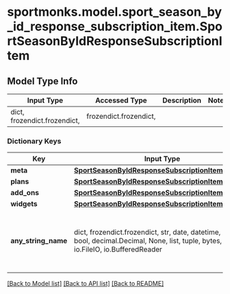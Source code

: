 # sportmonks.model.sport_season_by_id_response_subscription_item.SportSeasonByIdResponseSubscriptionItem

## Model Type Info
Input Type | Accessed Type | Description | Notes
------------ | ------------- | ------------- | -------------
dict, frozendict.frozendict,  | frozendict.frozendict,  |  | 

### Dictionary Keys
Key | Input Type | Accessed Type | Description | Notes
------------ | ------------- | ------------- | ------------- | -------------
**meta** | [**SportSeasonByIdResponseSubscriptionItemMeta**](SportSeasonByIdResponseSubscriptionItemMeta.md) | [**SportSeasonByIdResponseSubscriptionItemMeta**](SportSeasonByIdResponseSubscriptionItemMeta.md) |  | [optional] 
**plans** | [**SportSeasonByIdResponseSubscriptionItemPlans**](SportSeasonByIdResponseSubscriptionItemPlans.md) | [**SportSeasonByIdResponseSubscriptionItemPlans**](SportSeasonByIdResponseSubscriptionItemPlans.md) |  | [optional] 
**add_ons** | [**SportSeasonByIdResponseSubscriptionItemAddOns**](SportSeasonByIdResponseSubscriptionItemAddOns.md) | [**SportSeasonByIdResponseSubscriptionItemAddOns**](SportSeasonByIdResponseSubscriptionItemAddOns.md) |  | [optional] 
**widgets** | [**SportSeasonByIdResponseSubscriptionItemWidgets**](SportSeasonByIdResponseSubscriptionItemWidgets.md) | [**SportSeasonByIdResponseSubscriptionItemWidgets**](SportSeasonByIdResponseSubscriptionItemWidgets.md) |  | [optional] 
**any_string_name** | dict, frozendict.frozendict, str, date, datetime, int, float, bool, decimal.Decimal, None, list, tuple, bytes, io.FileIO, io.BufferedReader | frozendict.frozendict, str, BoolClass, decimal.Decimal, NoneClass, tuple, bytes, FileIO | any string name can be used but the value must be the correct type | [optional]

[[Back to Model list]](../../README.md#documentation-for-models) [[Back to API list]](../../README.md#documentation-for-api-endpoints) [[Back to README]](../../README.md)

